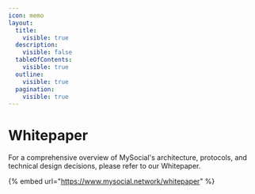 ```yaml
---
icon: memo
layout:
  title:
    visible: true
  description:
    visible: false
  tableOfContents:
    visible: true
  outline:
    visible: true
  pagination:
    visible: true
---
```


# Whitepaper

For a comprehensive overview of MySocial's architecture, protocols, and technical design decisions, please refer to our Whitepaper.

{% embed url="https://www.mysocial.network/whitepaper" %}
